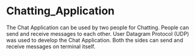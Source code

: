 # Chatting_Application
The Chat Application can be used by two people for Chatting. People can send and receive messages to each other. User Datagram Protocol (UDP) was used to develop the Chat Application. Both the sides can send and receive messages on terminal itself.
